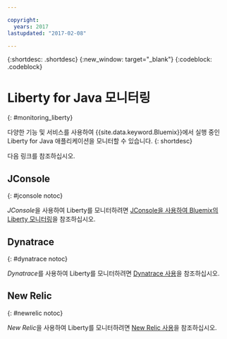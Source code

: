```yaml
---

copyright:
  years: 2017
lastupdated: "2017-02-08"

---
```


{:shortdesc: .shortdesc}
{:new_window: target="_blank"}
{:codeblock: .codeblock}

# Liberty for Java 모니터링
{: #monitoring_liberty}

다양한 기능 및 서비스를 사용하여 {{site.data.keyword.Bluemix}}에서 실행 중인 Liberty for Java 애플리케이션을 모니터할 수 있습니다.
{: shortdesc}

다음 링크를 참조하십시오.

## JConsole
{: #jconsole notoc}

*JConsole*을 사용하여 Liberty를 모니터하려면 [JConsole을 사용하여 Bluemix의 Liberty 모니터링](jconsole.html)을 참조하십시오.

## Dynatrace
{: #dynatrace notoc}

*Dynatrace*를 사용하여 Liberty를 모니터하려면 [Dynatrace 사용](dynatrace.html)을 참조하십시오.

## New Relic
{: #newrelic notoc}

*New Relic*을 사용하여 Liberty를 모니터하려면 [New Relic 사용](newRelic.html)을 참조하십시오.

